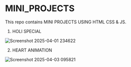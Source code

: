 # MINI_PROJECTS
This repo contains MINI PROJECTS USING HTML CSS &amp; JS.

1) HOLI SPECIAL

![Screenshot 2025-04-01 234622](https://github.com/user-attachments/assets/c218305f-1179-496f-948f-939a6d67c486)

2) HEART ANIMATION

 ![Screenshot 2025-04-03 095821](https://github.com/user-attachments/assets/32b92db5-07ac-4931-84f5-bf6b03716234)
